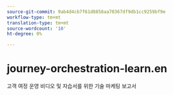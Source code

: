 ```yaml
---
source-git-commit: 9ab4d4cb7f61d8858aa70367df9db1cc9259bf9e
workflow-type: tm+mt
translation-type: tm+mt
source-wordcount: '10'
ht-degree: 0%

---
```

# journey-orchestration-learn.en

고객 여정 운영 비디오 및 자습서를 위한 기술 마케팅 보고서
